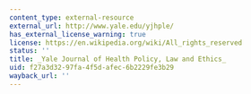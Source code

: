 ```yaml
---
content_type: external-resource
external_url: http://www.yale.edu/yjhple/
has_external_license_warning: true
license: https://en.wikipedia.org/wiki/All_rights_reserved
status: ''
title: _Yale Journal of Health Policy, Law and Ethics_
uid: f27a3d32-97fa-4f5d-afec-6b2229fe3b29
wayback_url: ''
---
```

